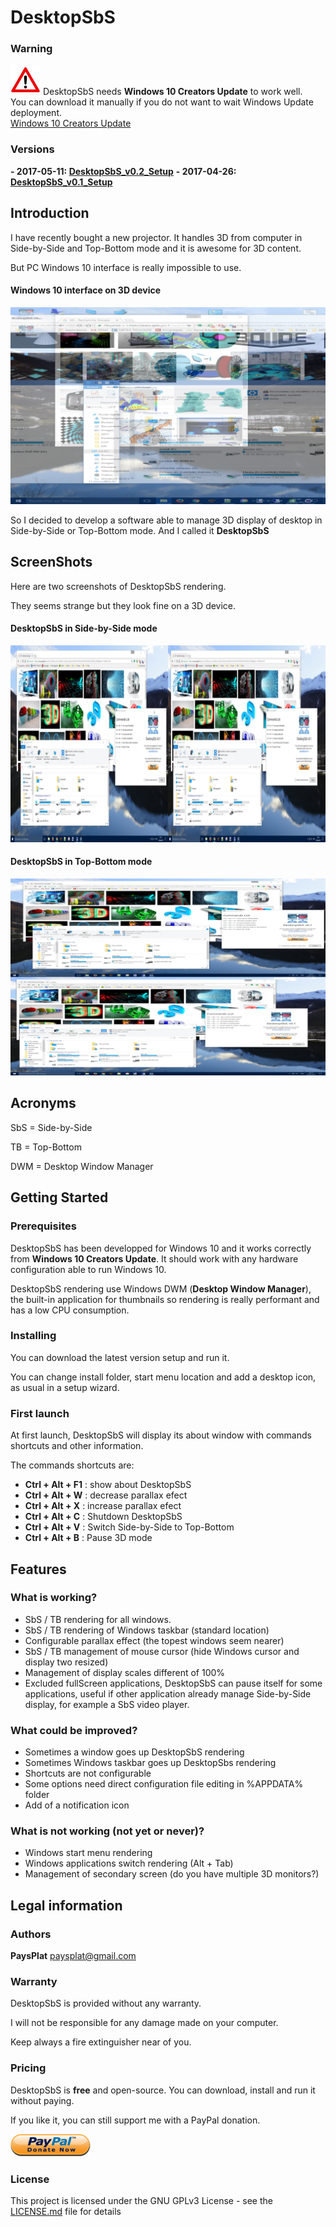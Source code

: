 # DesktopSbS

### Warning

![Warning](/Res/img/warning.png) DesktopSbS needs **Windows 10 Creators Update** to work well.
<br/>You can download it manually if you do not want to wait Windows Update deployment.<br/>
[Windows 10 Creators Update](https://www.microsoft.com/en-us/software-download/windows10)

### Versions

**- 2017-05-11: [DesktopSbS_v0.2_Setup](https://github.com/PaysPlat/DesktopSbS/releases/download/v0.2/DesktopSbS_v0.2_Setup.exe)**
**- 2017-04-26: [DesktopSbS_v0.1_Setup](https://github.com/PaysPlat/DesktopSbS/releases/download/v0.1/DesktopSbS_v0.1_Setup.exe)**

## Introduction

I have recently bought a new projector. It handles 3D from computer in Side-by-Side and Top-Bottom mode and it is awesome for 3D content.

But PC Windows 10 interface is really impossible to use.

#### Windows 10 interface on 3D device
![Windows 10 interface on 3D device](/Res/ScreenShots/Default-Rendering.png)

So I decided to develop a software able to manage 3D display of desktop in Side-by-Side or Top-Bottom mode. And I called it **DesktopSbS**

## ScreenShots

Here are two screenshots of DesktopSbS rendering. 

They seems strange but they look fine on a 3D device.

#### DesktopSbS in Side-by-Side mode
![DesktopSbS in Side-by-Side](/Res/ScreenShots/Side-by-Side.png)

#### DesktopSbS in Top-Bottom mode
![DesktopSbS in Top-Bottom](/Res/ScreenShots/Top-Bottom.png)

## Acronyms
SbS = Side-by-Side

TB  = Top-Bottom

DWM = Desktop Window Manager

## Getting Started

### Prerequisites

DesktopSbS has been developped for Windows 10 and it works correctly from **Windows 10 Creators Update**.
It should work with any hardware configuration able to run Windows 10.

DesktopSbS rendering use Windows DWM (**Desktop Window Manager**), the built-in application for thumbnails so rendering is really performant and has a low CPU consumption.

### Installing

You can download the latest version setup and run it.

You can change install folder, start menu location and add a desktop icon, as usual in a setup wizard.

### First launch

At first launch, DesktopSbS will display its about window with commands shortcuts and other information.

The commands shortcuts are: 
- **Ctrl + Alt + F1** : show about DesktopSbS
- **Ctrl + Alt + W** : decrease parallax efect
- **Ctrl + Alt + X** : increase parallax efect
- **Ctrl + Alt + C** : Shutdown DesktopSbS
- **Ctrl + Alt + V** : Switch Side-by-Side to Top-Bottom
- **Ctrl + Alt + B** : Pause 3D mode

## Features

### What is working?

- SbS / TB rendering for all windows.
- SbS / TB rendering of Windows taskbar (standard location)
- Configurable parallax effect (the topest windows seem nearer)
- SbS / TB management of mouse cursor (hide Windows cursor and display two resized)
- Management of display scales different of 100%
- Excluded fullScreen applications, DesktopSbS can pause itself for some applications, useful if other application already manage Side-by-Side display, for example a SbS video player.

### What could be improved?

- Sometimes a window goes up DesktopSbS rendering
- Sometimes Windows taskbar goes up DesktopSbs rendering
- Shortcuts are not configurable
- Some options need direct configuration file editing in %APPDATA% folder
- Add of a notification icon

### What is not working (not yet or never)?

- Windows start menu rendering
- Windows applications switch rendering (Alt + Tab)
- Management of secondary screen (do you have multiple 3D monitors?)

## Legal information

### Authors

**PaysPlat** [paysplat@gmail.com](mailto:paysplat@gmail.com)

### Warranty

DesktopSbS is provided without any warranty.

I will not be responsible for any damage made on your computer.

Keep always a fire extinguisher near of you.

### Pricing

DesktopSbS is **free** and open-source.
You can download, install and run it without paying.

If you like it, you can still support me with a PayPal donation.

[![PayPal donation](/Res/img/paypal.png)](https://www.paypal.com/cgi-bin/webscr?cmd=_s-xclick&amp;hosted_button_id=YCJN2LQHDVJTN)

### License

This project is licensed under the GNU GPLv3 License - see the [LICENSE.md](LICENSE.md) file for details
